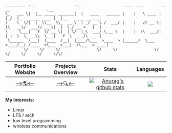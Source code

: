 ```
_________ .__                 .__                   ____ ___       .__   __                .__                  
\_   ___ \|  |__ _____ _______|  |   ____   ______ |    |   \ ____ |  |_/  |_  ______ ____ |  |__   ____ ___.__.
/    \  \/|  |  \\__  \\_  __ \  | _/ __ \ /  ___/ |    |   // __ \|  |\   __\/  ___// ___\|  |  \_/ __ <   |  |
\     \___|   Y  \/ __ \|  | \/  |_\  ___/ \___ \  |    |  /\  ___/|  |_|  |  \___ \\  \___|   Y  \  ___/\___  |
 \______  /___|  (____  /__|  |____/\___  >____  > |______/  \___  >____/__| /____  >\___  >___|  /\___  > ____|
        \/     \/     \/                \/     \/                \/               \/     \/     \/     \/\/     
```

| Portfolio Website | Projects Overview | Stats | Languages |
|:------------------:|:----------:| :-----------: | :-----------: |
| [-->🌎<--](https://charles-ueltschey-portfolio.netlify.app/) | [-->🔍<--](./projects.md) | <a href="https://github.com/cueltschey/github-readme-stats"><img align="center" src="https://github-readme-stats.vercel.app/api?username=cueltschey&show_icons=true&include_all_commits=true&theme=buefy&hide_border=true" alt="Anurag's github stats" /></a> | <a href="https://github.com/cueltschey/github-readme-stats"><img align="center" src="https://github-readme-stats.vercel.app/api/top-langs/?username=cueltschey&layout=compact&theme=buefy&hide_border=true" /></a> |

**My Interests:**
* Linux
* LFS / arch
* low level programming
* wireless communications
